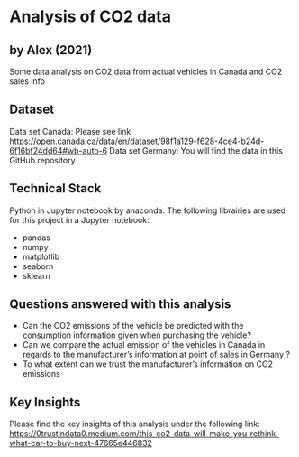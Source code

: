 # Analysis of CO2 data

## by Alex (2021)

Some data analysis on CO2 data from actual vehicles in Canada and CO2 sales info

## Dataset

Data set Canada: Please see link https://open.canada.ca/data/en/dataset/98f1a129-f628-4ce4-b24d-6f16bf24dd64#wb-auto-6
Data set Germany: You will find the data in this GitHub repository 


## Technical Stack

Python in Jupyter notebook by anaconda.
The following librairies are used for this project in a Jupyter notebook:

- pandas
- numpy
- matplotlib
- seaborn
- sklearn


## Questions answered with this analysis

- Can the CO2 emissions of the vehicle be predicted with the consumption information given when purchasing the vehicle?
- Can we compare the actual emission of the vehicles in Canada in regards to the manufacturer’s information at point of sales in Germany ?
- To what extent can we trust the manufacturer’s information on CO2 emissions



## Key Insights

Please find the key insights of this analysis under the following link: https://0trustindata0.medium.com/this-co2-data-will-make-you-rethink-what-car-to-buy-next-47665e446832

